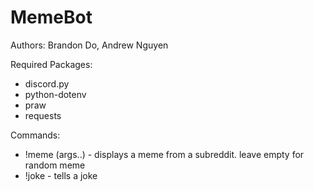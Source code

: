 <h1>MemeBot</h1>
<p>Authors: Brandon Do, Andrew Nguyen</p>
Required Packages:
<ul>
    <li>discord.py</li>
    <li>python-dotenv</li>
    <li>praw</li>
    <li>requests</li>
</ul>
Commands:
<ul>
    <li>!meme (args..) - displays a meme from a subreddit. leave empty for random meme</li>
    <li>!joke - tells a joke</li>
</ul>
    
